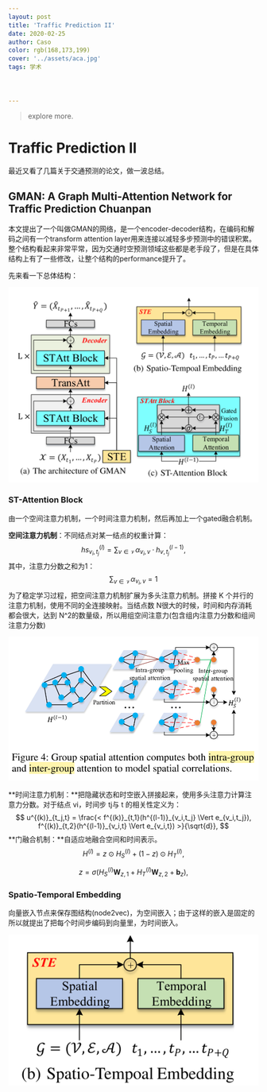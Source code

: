 ```yaml
---
layout: post
title: 'Traffic Prediction II'
date: 2020-02-25
author: Caso
color: rgb(168,173,199)
cover: '../assets/aca.jpg'
tags: 学术



---
```


> explore more.

# Traffic Prediction II

最近又看了几篇关于交通预测的论文，做一波总结。

## GMAN: A Graph Multi-Attention Network for Traffic Prediction Chuanpan

本文提出了一个叫做GMAN的网络，是一个encoder-decoder结构，在编码和解码之间有一个transform attention layer用来连接以减轻多步预测中的错误积累。整个结构看起来非常平常，因为交通时空预测领域这些都是老手段了，但是在具体结构上有了一些修改，让整个结构的performance提升了。

先来看一下总体结构：

<img src="images/ac_tp2_image1.png" >

### **ST-Attention Block**

由一个空间注意力机制，一个时间注意力机制，然后再加上一个gated融合机制。

**空间注意力机制**：不同结点对某一结点的权重计算：
$$
hs^{(l)}_{v_i,t_j} = \sum_{v \in \mathcal{V}} \alpha_{v_i, v} \cdot h^{(l-1)}_{v,t_j},
$$
其中，注意力分数之和为1：
$$
\sum_{v \in \mathcal{V}} \alpha_{v_i, v} = 1
$$
为了稳定学习过程，把空间注意力机制扩展为多头注意力机制。拼接 K 个并行的注意力机制，使用不同的全连接映射。当结点数 N很大的时候，时间和内存消耗都会很大，达到 N^2的数量级，所以用组空间注意力(包含组内注意力分数和组间注意力分数)

<img src="images/ac_tp2_image2.png" >

**时间注意力机制：**把隐藏状态和时空嵌入拼接起来，使用多头注意力计算注意力分数。对于结点 vi，时间步 tj与 t 的相关性定义为：
$$
 u^{(k)}_{t_j,t} = \frac{< f^{(k)}_{t,1}(h^{(l-1)}_{v_i,t_j} \Vert e_{v_i,t_j}), f^{(k)}_{t,2}(h^{(l-1)}_{v_i,t} \Vert e_{v_i,t}) >}{\sqrt{d}},
$$
**门融合机制：**自适应地融合空间和时间表示。
$$
 H^{(l)} = z \odot H^{(l)}_S + (1 - z) \odot H^{(l)}_T,
$$

$$
z = \sigma(H^{(l)}_S \mathbf{W}_{z,1} + H^{(l)}_T \mathbf{W}_{z,2} + \mathbf{b}_z),
$$

### **Spatio-Temporal Embedding**

向量嵌入节点来保存图结构(node2vec)，为空间嵌入；由于这样的嵌入是固定的所以就提出了把每个时间步编码到向量里，为时间嵌入。

<img src="images/ac_tp2_image3.png" >

